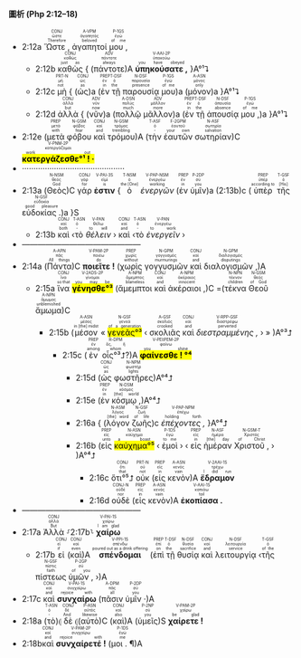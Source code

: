 #### 圖析 (Php 2:12–18)
- <rt>2:12a</rt> <RUBY><ruby><ruby>Ὥστε ,<rt>Therefore</rt></ruby><rt>ὥστε</rt></ruby><rt>CONJ</rt></RUBY> <RUBY><ruby><ruby>ἀγαπητοί<rt>beloved</rt></ruby><rt>ἀγαπητός</rt></ruby><rt>A-VPM</rt></RUBY> <RUBY><ruby><ruby>μου ,<rt>of me</rt></ruby><rt>ἐγώ</rt></ruby><rt>P-1GS</rt></RUBY> 
	- <rt>2:12b</rt> <RUBY><ruby><ruby>καθὼς<rt>just as</rt></ruby><rt>καθώς</rt></ruby><rt>CONJ</rt></RUBY> { (<RUBY><ruby><ruby>πάντοτε<rt>always</rt></ruby><rt>πάντοτε</rt></ruby><rt>ADV</rt></RUBY>)A <RUBY><ruby><ruby><strong>ὑπηκούσατε ,</strong><rt>you have obeyed</rt></ruby><rt>ὑπακούω</rt></ruby><rt>V-AAI-2P</rt></RUBY> }A°¹⮧
	- <rt>2:12c</rt> <RUBY><ruby><ruby>μὴ<rt>not</rt></ruby><rt>μή</rt></ruby><rt>PRT-N</rt></RUBY> { (<RUBY><ruby><ruby>ὡς<rt>as</rt></ruby><rt>ὡς</rt></ruby><rt>CONJ</rt></RUBY>)a (<RUBY><ruby><ruby>ἐν<rt>in</rt></ruby><rt>ἐν</rt></ruby><rt>PREP</rt></RUBY> <RUBY><ruby><ruby>τῇ<rt>the</rt></ruby><rt>ὁ</rt></ruby><rt>T-DSF</rt></RUBY> <RUBY><ruby><ruby>παρουσίᾳ<rt>presence</rt></ruby><rt>παρουσία</rt></ruby><rt>N-DSF</rt></RUBY> <RUBY><ruby><ruby>μου<rt>of me</rt></ruby><rt>ἐγώ</rt></ruby><rt>P-1GS</rt></RUBY>)a (<RUBY><ruby><ruby>μόνον<rt>only</rt></ruby><rt>μόνος</rt></ruby><rt>A-ASN</rt></RUBY>)a }A°¹⮧
	- <rt>2:12d</rt> <RUBY><ruby><ruby>ἀλλὰ<rt>but</rt></ruby><rt>ἀλλά</rt></ruby><rt>CONJ</rt></RUBY> { (<RUBY><ruby><ruby>νῦν<rt>now</rt></ruby><rt>νῦν</rt></ruby><rt>ADV</rt></RUBY>)a (<RUBY><ruby><ruby>πολλῷ<rt>much</rt></ruby><rt>πολύς</rt></ruby><rt>A-DSN</rt></RUBY> <RUBY><ruby><ruby>μᾶλλον<rt>more</rt></ruby><rt>μᾶλλον</rt></ruby><rt>ADV</rt></RUBY>)a (<RUBY><ruby><ruby>ἐν<rt>in</rt></ruby><rt>ἐν</rt></ruby><rt>PREP</rt></RUBY> <RUBY><ruby><ruby>τῇ<rt>the</rt></ruby><rt>ὁ</rt></ruby><rt>T-DSF</rt></RUBY> <RUBY><ruby><ruby>ἀπουσίᾳ<rt>absence</rt></ruby><rt>ἀπουσία</rt></ruby><rt>N-DSF</rt></RUBY> <RUBY><ruby><ruby>μου ,<rt>of me</rt></ruby><rt>ἐγώ</rt></ruby><rt>P-1GS</rt></RUBY>)a }A°¹⮧ 
- <rt>2:12e</rt> (<RUBY><ruby><ruby>μετὰ<rt>with</rt></ruby><rt>μετά</rt></ruby><rt>PREP</rt></RUBY> <RUBY><ruby><ruby>φόβου<rt>fear</rt></ruby><rt>φόβος</rt></ruby><rt>N-GSM</rt></RUBY> <RUBY><ruby><ruby>καὶ<rt>and</rt></ruby><rt>καί</rt></ruby><rt>CONJ</rt></RUBY> <RUBY><ruby><ruby>τρόμου<rt>trembling</rt></ruby><rt>τρόμος</rt></ruby><rt>N-GSM</rt></RUBY>)A (<RUBY><ruby><ruby>τὴν<rt>-</rt></ruby><rt>ὁ</rt></ruby><rt>T-ASF</rt></RUBY> <RUBY><ruby><ruby>ἑαυτῶν<rt>your own</rt></ruby><rt>ἑαυτοῦ</rt></ruby><rt>F-2GPM</rt></RUBY> <RUBY><ruby><ruby>σωτηρίαν<rt>salvation</rt></ruby><rt>σωτηρία</rt></ruby><rt>N-ASF</rt></RUBY>)C <RUBY><ruby><ruby><mark><strong>κατεργάζεσθε°¹ ! ·</strong></mark><rt>work out</rt></ruby><rt>κατεργάζομαι</rt></ruby><rt>V-PNM-2P</rt></RUBY> 
- ·············································
- <rt>2:13a</rt> (<RUBY><ruby><ruby>Θεὸς<rt>God</rt></ruby><rt>θεός</rt></ruby><rt>N-NSM</rt></RUBY>)C <RUBY><ruby><ruby>γάρ<rt>for</rt></ruby><rt>γάρ</rt></ruby><rt>CONJ</rt></RUBY> <RUBY><ruby><ruby><strong>ἐστιν</strong><rt>is</rt></ruby><rt>εἰμί</rt></ruby><rt>V-PAI-3S</rt></RUBY> {<RUBY><ruby><ruby>ὁ<rt>the [One]</rt></ruby><rt>ὁ</rt></ruby><rt>T-NSM</rt></RUBY> <RUBY><ruby><ruby><em>ἐνεργῶν</em><rt>working</rt></ruby><rt>ἐνεργέω</rt></ruby><rt>V-PAP-NSM</rt></RUBY> (<RUBY><ruby><ruby>ἐν<rt>in</rt></ruby><rt>ἐν</rt></ruby><rt>PREP</rt></RUBY> <RUBY><ruby><ruby>ὑμῖν<rt>you</rt></ruby><rt>σύ</rt></ruby><rt>P-2DP</rt></RUBY>)a (<rt>2:13b</rt>)c (<RUBY><ruby><ruby>ὑπὲρ<rt>according to</rt></ruby><rt>ὑπέρ</rt></ruby><rt>PREP</rt></RUBY> <RUBY><ruby><ruby>τῆς<rt>[His]</rt></ruby><rt>ὁ</rt></ruby><rt>T-GSF</rt></RUBY> <RUBY><ruby><ruby>εὐδοκίας .<rt>good pleasure</rt></ruby><rt>εὐδοκία</rt></ruby><rt>N-GSF</rt></RUBY>)a }S
	- <rt>2:13b</rt> <RUBY><ruby><ruby>καὶ<rt>both</rt></ruby><rt>καί</rt></ruby><rt>CONJ</rt></RUBY> ‹<RUBY><ruby><ruby>τὸ<rt>-</rt></ruby><rt>ὁ</rt></ruby><rt>T-ASN</rt></RUBY> <RUBY><ruby><ruby><em>θέλειν</em><rt>to will</rt></ruby><rt>θέλω</rt></ruby><rt>V-PAN</rt></RUBY> › <RUBY><ruby><ruby>καὶ<rt>and</rt></ruby><rt>καί</rt></ruby><rt>CONJ</rt></RUBY> ‹<RUBY><ruby><ruby>τὸ<rt>-</rt></ruby><rt>ὁ</rt></ruby><rt>T-ASN</rt></RUBY> <RUBY><ruby><ruby><em>ἐνεργεῖν</em><rt>to work</rt></ruby><rt>ἐνεργέω</rt></ruby><rt>V-PAN</rt></RUBY> ›
- ———————————————
- <rt>2:14a</rt> (<RUBY><ruby><ruby>Πάντα<rt>All things</rt></ruby><rt>πᾶς</rt></ruby><rt>A-APN</rt></RUBY>)C <RUBY><ruby><ruby><strong>ποιεῖτε !</strong><rt>do</rt></ruby><rt>ποιέω</rt></ruby><rt>V-PAM-2P</rt></RUBY> (<RUBY><ruby><ruby>χωρὶς<rt>without</rt></ruby><rt>χωρίς</rt></ruby><rt>PREP</rt></RUBY> <RUBY><ruby><ruby>γογγυσμῶν<rt>murmurings</rt></ruby><rt>γογγυσμός</rt></ruby><rt>N-GPM</rt></RUBY> <RUBY><ruby><ruby>καὶ<rt>and</rt></ruby><rt>καί</rt></ruby><rt>CONJ</rt></RUBY> <RUBY><ruby><ruby>διαλογισμῶν ,<rt>disputings</rt></ruby><rt>διαλογισμός</rt></ruby><rt>N-GPM</rt></RUBY>)A
	- <rt>2:15a</rt> <RUBY><ruby><ruby>ἵνα<rt>so that</rt></ruby><rt>ἵνα</rt></ruby><rt>CONJ</rt></RUBY> <RUBY><ruby><ruby><mark><strong>γένησθε°³</strong></mark><rt>you may be</rt></ruby><rt>γίνομαι</rt></ruby><rt>V-2ADS-2P</rt></RUBY> (<RUBY><ruby><ruby>ἄμεμπτοι<rt>blameless</rt></ruby><rt>ἄμεμπτος</rt></ruby><rt>A-NPM</rt></RUBY> <RUBY><ruby><ruby>καὶ<rt>and</rt></ruby><rt>καί</rt></ruby><rt>CONJ</rt></RUBY> <RUBY><ruby><ruby>ἀκέραιοι ,<rt>innocent</rt></ruby><rt>ἀκέραιος</rt></ruby><rt>A-NPM</rt></RUBY>)C =(<RUBY><ruby><ruby>τέκνα<rt>children</rt></ruby><rt>τέκνον</rt></ruby><rt>N-NPN</rt></RUBY> <RUBY><ruby><ruby>Θεοῦ<rt>of God</rt></ruby><rt>θεός</rt></ruby><rt>N-GSM</rt></RUBY> <RUBY><ruby><ruby>ἄμωμα<rt>unblemished</rt></ruby><rt>ἄμωμος</rt></ruby><rt>A-NPN</rt></RUBY>)C 
		- <rt>2:15b</rt> (<RUBY><ruby><ruby>μέσον<rt>in [the] midst</rt></ruby><rt>μέσος</rt></ruby><rt>A-ASN</rt></RUBY> « <RUBY><ruby><ruby><mark>γενεᾶς°³</mark><rt>of a generation</rt></ruby><rt>γενεά</rt></ruby><rt>N-GSF</rt></RUBY> ‹ <RUBY><ruby><ruby>σκολιᾶς<rt>crooked</rt></ruby><rt>σκολιός</rt></ruby><rt>A-GSF</rt></RUBY> <RUBY><ruby><ruby>καὶ<rt>and</rt></ruby><rt>καί</rt></ruby><rt>CONJ</rt></RUBY> <RUBY><ruby><ruby><em>διεστραμμένης ,</em><rt>perverted</rt></ruby><rt>διαστρέφω</rt></ruby><rt>V-RPP-GSF</rt></RUBY> › » )A°³⮥
			- <rt>2:15c</rt> (<RUBY><ruby><ruby>ἐν<rt>among</rt></ruby><rt>ἐν</rt></ruby><rt>PREP</rt></RUBY> <RUBY><ruby><ruby>οἷς°³⮥?<rt>whom</rt></ruby><rt>ὅς, ἥ</rt></ruby><rt>R-DPM</rt></RUBY>)A <RUBY><ruby><ruby><mark><strong>φαίνεσθε ! °⁴</strong></mark><rt>you shine</rt></ruby><rt>φαίνω</rt></ruby><rt>V-PEI⁞PEM-2P</rt></RUBY> 
				- <rt>2:15d</rt> (<RUBY><ruby><ruby>ὡς<rt>as</rt></ruby><rt>ὡς</rt></ruby><rt>CONJ</rt></RUBY> <RUBY><ruby><ruby>φωστῆρες<rt>lights</rt></ruby><rt>φωστήρ</rt></ruby><rt>N-NPM</rt></RUBY>)A°⁴⮥
				- <rt>2:15e</rt> (<RUBY><ruby><ruby>ἐν<rt>in</rt></ruby><rt>ἐν</rt></ruby><rt>PREP</rt></RUBY> <RUBY><ruby><ruby>κόσμῳ ,<rt>[the] world</rt></ruby><rt>κόσμος</rt></ruby><rt>N-DSM</rt></RUBY>)A°⁴⮥
				- <rt>2:16a</rt> { (<RUBY><ruby><ruby>λόγον<rt>[the] word</rt></ruby><rt>λόγος</rt></ruby><rt>N-ASM</rt></RUBY> <RUBY><ruby><ruby>ζωῆς<rt>of life</rt></ruby><rt>ζωή</rt></ruby><rt>N-GSF</rt></RUBY>)c <RUBY><ruby><ruby><em>ἐπέχοντες ,</em><rt>holding forth</rt></ruby><rt>ἐπέχω</rt></ruby><rt>V-PAP-NPM</rt></RUBY> }A°⁴⮥ 
				- <rt>2:16b</rt> (<RUBY><ruby><ruby>εἰς<rt>unto</rt></ruby><rt>εἰς</rt></ruby><rt>PREP</rt></RUBY> <RUBY><ruby><ruby><mark>καύχημα°⁵</mark><rt>a boast</rt></ruby><rt>καύχημα</rt></ruby><rt>N-ASN</rt></RUBY> ‹ <RUBY><ruby><ruby>ἐμοὶ<rt>to me</rt></ruby><rt>ἐγώ</rt></ruby><rt>P-1DS</rt></RUBY> › ‹ <RUBY><ruby><ruby>εἰς<rt>in</rt></ruby><rt>εἰς</rt></ruby><rt>PREP</rt></RUBY> <RUBY><ruby><ruby>ἡμέραν<rt>[the] day</rt></ruby><rt>ἡμέρα</rt></ruby><rt>N-ASF</rt></RUBY> <RUBY><ruby><ruby>Χριστοῦ ,<rt>of Christ</rt></ruby><rt>Χριστός</rt></ruby><rt>N-GSM-T</rt></RUBY> › )A°⁴⮥ 
					- <rt>2:16c</rt> <RUBY><ruby><ruby>ὅτι°⁵⮥<rt>that</rt></ruby><rt>ὅτι</rt></ruby><rt>CONJ</rt></RUBY> <RUBY><ruby><ruby>οὐκ<rt>not</rt></ruby><rt>οὐ</rt></ruby><rt>PRT-N</rt></RUBY> (<RUBY><ruby><ruby>εἰς<rt>in</rt></ruby><rt>εἰς</rt></ruby><rt>PREP</rt></RUBY> <RUBY><ruby><ruby>κενὸν<rt>vain</rt></ruby><rt>κενός</rt></ruby><rt>A-ASN</rt></RUBY>)A <RUBY><ruby><ruby><strong>ἔδραμον</strong><rt>I did run</rt></ruby><rt>τρέχω</rt></ruby><rt>V-2AAI-1S</rt></RUBY> 
					- <rt>2:16d</rt> <RUBY><ruby><ruby>οὐδὲ<rt>nor</rt></ruby><rt>οὐδέ</rt></ruby><rt>CONJ-N</rt></RUBY> (<RUBY><ruby><ruby>εἰς<rt>in</rt></ruby><rt>εἰς</rt></ruby><rt>PREP</rt></RUBY> <RUBY><ruby><ruby>κενὸν<rt>vain</rt></ruby><rt>κενός</rt></ruby><rt>A-ASN</rt></RUBY>)A <RUBY><ruby><ruby><strong>ἐκοπίασα .</strong><rt>toil</rt></ruby><rt>κοπιάω</rt></ruby><rt>V-AAI-1S</rt></RUBY> 
- ———————————————
- <rt>2:17a</rt> <RUBY><ruby><ruby>Ἀλλὰ<rt>But</rt></ruby><rt>ἀλλά</rt></ruby><rt>CONJ</rt></RUBY> ⸉<rt>2:17b</rt>⸊ <RUBY><ruby><ruby><strong>χαίρω</strong><rt>I am glad</rt></ruby><rt>χαίρω</rt></ruby><rt>V-PAI-1S</rt></RUBY> 
	- <rt>2:17b</rt> <RUBY><ruby><ruby>εἰ<rt>if</rt></ruby><rt>εἰ</rt></ruby><rt>CONJ</rt></RUBY> (<RUBY><ruby><ruby>καὶ<rt>even</rt></ruby><rt>καί</rt></ruby><rt>CONJ</rt></RUBY>)A <RUBY><ruby><ruby><strong>σπένδομαι</strong><rt>poured out as a drink offering</rt></ruby><rt>σπένδω</rt></ruby><rt>V-PPI-1S</rt></RUBY> (<RUBY><ruby><ruby>ἐπὶ<rt>on</rt></ruby><rt>ἐπί</rt></ruby><rt>PREP</rt></RUBY> <RUBY><ruby><ruby>τῇ<rt>the</rt></ruby><rt>ὁ</rt></ruby><rt>T-DSF</rt></RUBY> <RUBY><ruby><ruby>θυσίᾳ<rt>sacrifice</rt></ruby><rt>θυσία</rt></ruby><rt>N-DSF</rt></RUBY> <RUBY><ruby><ruby>καὶ<rt>and</rt></ruby><rt>καί</rt></ruby><rt>CONJ</rt></RUBY> <RUBY><ruby><ruby>λειτουργίᾳ<rt>service</rt></ruby><rt>λειτουργία</rt></ruby><rt>N-DSF</rt></RUBY> ‹<RUBY><ruby><ruby>τῆς<rt>of the</rt></ruby><rt>ὁ</rt></ruby><rt>T-GSF</rt></RUBY> <RUBY><ruby><ruby>πίστεως<rt>faith</rt></ruby><rt>πίστις</rt></ruby><rt>N-GSF</rt></RUBY> <RUBY><ruby><ruby>ὑμῶν ,<rt>of you</rt></ruby><rt>σύ</rt></ruby><rt>P-2GP</rt></RUBY> ›)A 
- <rt>2:17c</rt> <RUBY><ruby><ruby>καὶ<rt>and</rt></ruby><rt>καί</rt></ruby><rt>CONJ</rt></RUBY> <RUBY><ruby><ruby><strong>συνχαίρω</strong><rt>rejoice with</rt></ruby><rt>συγχαίρω</rt></ruby><rt>V-PAI-1S</rt></RUBY> (<RUBY><ruby><ruby>πᾶσιν<rt>all</rt></ruby><rt>πᾶς</rt></ruby><rt>A-DPM</rt></RUBY> <RUBY><ruby><ruby>ὑμῖν ·<rt>you</rt></ruby><rt>σύ</rt></ruby><rt>P-2DP</rt></RUBY>)A
- <rt>2:18a</rt> (<RUBY><ruby><ruby>τὸ<rt>-</rt></ruby><rt>ὁ</rt></ruby><rt>T-ASN</rt></RUBY>)⦇ <RUBY><ruby><ruby>δὲ<rt>And</rt></ruby><rt>δέ</rt></ruby><rt>CONJ</rt></RUBY> ⦇(<RUBY><ruby><ruby>αὐτὸ<rt>likewise</rt></ruby><rt>αὐτός</rt></ruby><rt>P-ASN</rt></RUBY>)C (<RUBY><ruby><ruby>καὶ<rt>also</rt></ruby><rt>καί</rt></ruby><rt>CONJ</rt></RUBY>)A (<RUBY><ruby><ruby>ὑμεῖς<rt>you</rt></ruby><rt>σύ</rt></ruby><rt>P-2NP</rt></RUBY>)S <RUBY><ruby><ruby><strong>χαίρετε !</strong><rt>be glad</rt></ruby><rt>χαίρω</rt></ruby><rt>V-PAM-2P</rt></RUBY> 
- <rt>2:18b</rt><RUBY><ruby><ruby>καὶ<rt>and</rt></ruby><rt>καί</rt></ruby><rt>CONJ</rt></RUBY> <RUBY><ruby><ruby><strong>συνχαίρετέ !</strong><rt>rejoice with</rt></ruby><rt>συγχαίρω</rt></ruby><rt>V-PAM-2P</rt></RUBY> (<RUBY><ruby><ruby>μοι . ¶<rt>me</rt></ruby><rt>ἐγώ</rt></ruby><rt>P-1DS</rt></RUBY>)A